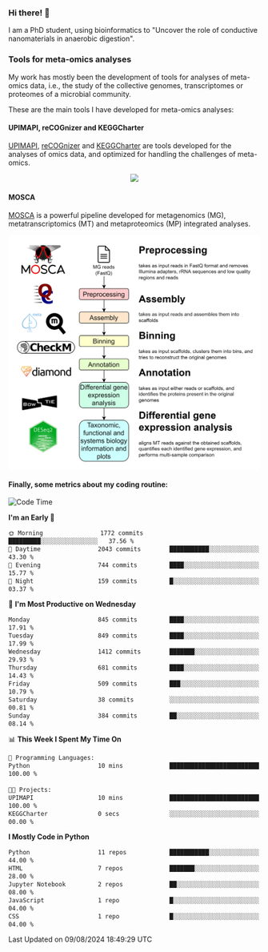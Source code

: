 ### Hi there! 👋

I am a PhD student, using bioinformatics to "Uncover the role of conductive nanomaterials in anaerobic digestion".

### Tools for meta-omics analyses

My work has mostly been the development of tools for analyses of meta-omics data, i.e., the study of the collective genomes, transcriptomes or proteomes of a microbial community.

These are the main tools I have developed for meta-omics analyses:

#### UPIMAPI, reCOGnizer and KEGGCharter

[UPIMAPI](https://github.com/iquasere/UPIMAPI), [reCOGnizer](https://github.com/iquasere/reCOGnizer) and [KEGGCharter](https://github.com/iquasere/KEGGCharter) are tools developed for the analyses of omics data, and optimized for handling the challenges of meta-omics.

<p align="center">
    <img src="assets/annotation_paper.png">
</p>

#### MOSCA

[MOSCA](https://github.com/iquasere/MOSCA) is a powerful pipeline developed for metagenomics (MG), metatranscriptomics (MT) and metaproteomics (MP) integrated analyses.

<p align="center">
    <img src="assets/mosca_workflow.png" align="center" width="700">
</p>


#### Finally, some metrics about my coding routine:

<!--START_SECTION:waka-->
![Code Time](http://img.shields.io/badge/Code%20Time-854%20hrs%2012%20mins-blue)

**I'm an Early 🐤** 

```text
🌞 Morning                1772 commits        █████████░░░░░░░░░░░░░░░░   37.56 % 
🌆 Daytime                2043 commits        ███████████░░░░░░░░░░░░░░   43.30 % 
🌃 Evening                744 commits         ████░░░░░░░░░░░░░░░░░░░░░   15.77 % 
🌙 Night                  159 commits         █░░░░░░░░░░░░░░░░░░░░░░░░   03.37 % 
```
📅 **I'm Most Productive on Wednesday** 

```text
Monday                   845 commits         ████░░░░░░░░░░░░░░░░░░░░░   17.91 % 
Tuesday                  849 commits         ████░░░░░░░░░░░░░░░░░░░░░   17.99 % 
Wednesday                1412 commits        ███████░░░░░░░░░░░░░░░░░░   29.93 % 
Thursday                 681 commits         ████░░░░░░░░░░░░░░░░░░░░░   14.43 % 
Friday                   509 commits         ███░░░░░░░░░░░░░░░░░░░░░░   10.79 % 
Saturday                 38 commits          ░░░░░░░░░░░░░░░░░░░░░░░░░   00.81 % 
Sunday                   384 commits         ██░░░░░░░░░░░░░░░░░░░░░░░   08.14 % 
```


📊 **This Week I Spent My Time On** 

```text
💬 Programming Languages: 
Python                   10 mins             █████████████████████████   100.00 % 

🐱‍💻 Projects: 
UPIMAPI                  10 mins             █████████████████████████   100.00 % 
KEGGCharter              0 secs              ░░░░░░░░░░░░░░░░░░░░░░░░░   00.00 % 
```

**I Mostly Code in Python** 

```text
Python                   11 repos            ███████████░░░░░░░░░░░░░░   44.00 % 
HTML                     7 repos             ███████░░░░░░░░░░░░░░░░░░   28.00 % 
Jupyter Notebook         2 repos             ██░░░░░░░░░░░░░░░░░░░░░░░   08.00 % 
JavaScript               1 repo              █░░░░░░░░░░░░░░░░░░░░░░░░   04.00 % 
CSS                      1 repo              █░░░░░░░░░░░░░░░░░░░░░░░░   04.00 % 
```




 Last Updated on 09/08/2024 18:49:29 UTC
<!--END_SECTION:waka-->
